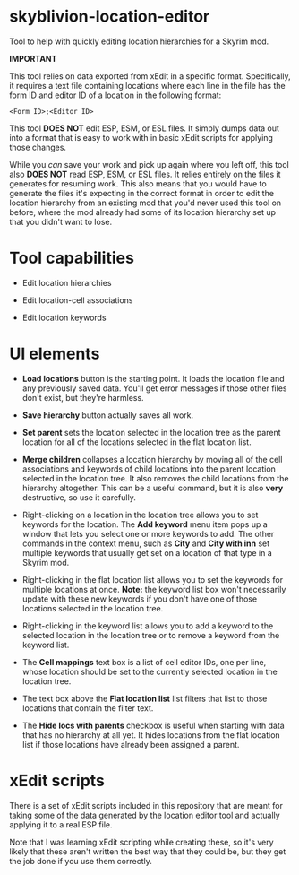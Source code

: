 # skyblivion-location-editor
Tool to help with quickly editing location hierarchies for a Skyrim mod.

**IMPORTANT**

This tool relies on data exported from xEdit in a specific format. Specifically, it requires a text file containing locations where each line in the file has the form ID and editor ID of a location in the following format:

`<Form ID>;<Editor ID>`

This tool **DOES NOT** edit ESP, ESM, or ESL files. It simply dumps data out into a format that is easy to work with in basic xEdit scripts for applying those changes.

While you _can_ save your work and pick up again where you left off, this tool also **DOES NOT** read ESP, ESM, or ESL files. It relies entirely on the files it generates for resuming work. This also means that you would have to generate the files it's expecting in the correct format in order to edit the location hierarchy from an existing mod that you'd never used this tool on before, where the mod already had some of its location hierarchy set up that you didn't want to lose.

# Tool capabilities

- Edit location hierarchies

- Edit location-cell associations

- Edit location keywords

# UI elements

- **Load locations** button is the starting point. It loads the location file and any previously saved data. You'll get error messages if those other files don't exist, but they're harmless.

- **Save hierarchy** button actually saves all work.

- **Set parent** sets the location selected in the location tree as the parent location for all of the locations selected in the flat location list.

- **Merge children** collapses a location hierarchy by moving all of the cell associations and keywords of child locations into the parent location selected in the location tree. It also removes the child locations from the hierarchy altogether. This can be a useful command, but it is also **very** destructive, so use it carefully.

- Right-clicking on a location in the location tree allows you to set keywords for the location. The **Add keyword** menu item pops up a window that lets you select one or more keywords to add. The other commands in the context menu, such as **City** and **City with inn** set multiple keywords that usually get set on a location of that type in a Skyrim mod.

- Right-clicking in the flat location list allows you to set the keywords for multiple locations at once. **Note:** the keyword list box won't necessarily update with these new keywords if you don't have one of those locations selected in the location tree.

- Right-clicking in the keyword list allows you to add a keyword to the selected location in the location tree or to remove a keyword from the keyword list.

- The **Cell mappings** text box is a list of cell editor IDs, one per line, whose location should be set to the currently selected location in the location tree.

- The text box above the **Flat location list** list filters that list to those locations that contain the filter text.

- The **Hide locs with parents** checkbox is useful when starting with data that has no hierarchy at all yet. It hides locations from the flat location list if those locations have already been assigned a parent.

# xEdit scripts

There is a set of xEdit scripts included in this repository that are meant for taking some of the data generated by the location editor tool and actually applying it to a real ESP file.

Note that I was learning xEdit scripting while creating these, so it's very likely that these aren't written the best way that they could be, but they get the job done if you use them correctly.